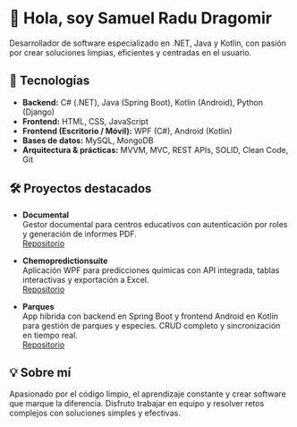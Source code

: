 # 👋 Hola, soy Samuel Radu Dragomir

Desarrollador de software especializado en .NET, Java y Kotlin, con pasión por crear soluciones limpias, eficientes y centradas en el usuario.

## 🚀 Tecnologías

- **Backend:** C# (.NET), Java (Spring Boot), Kotlin (Android), Python (Django)
- **Frontend:** HTML, CSS, JavaScript
- **Frontend (Escritorio / Móvil):** WPF (C#), Android (Kotlin)
- **Bases de datos:** MySQL, MongoDB  
- **Arquitectura & prácticas:** MVVM, MVC, REST APIs, SOLID, Clean Code, Git

## 🛠 Proyectos destacados

- **Documental**  
  Gestor documental para centros educativos con autenticación por roles y generación de informes PDF.  
  [Repositorio](https://github.com/Nolagplss/ProyectoGestionDocumental)
  
- **Chemopredictionsuite**  
  Aplicación WPF para predicciones químicas con API integrada, tablas interactivas y exportación a Excel.  
  [Repositorio](https://github.com/Nolagplss/ChemoPredictionSuite/)

- **Parques**  
  App híbrida con backend en Spring Boot y frontend Android en Kotlin para gestión de parques y especies. CRUD completo y sincronización en tiempo real.  
  [Repositorio](https://github.com/Nolagplss/ProyectoParquesSpring.git)



## 💡 Sobre mí

Apasionado por el código limpio, el aprendizaje constante y crear software que marque la diferencia. Disfruto trabajar en equipo y resolver retos complejos con soluciones simples y efectivas.

